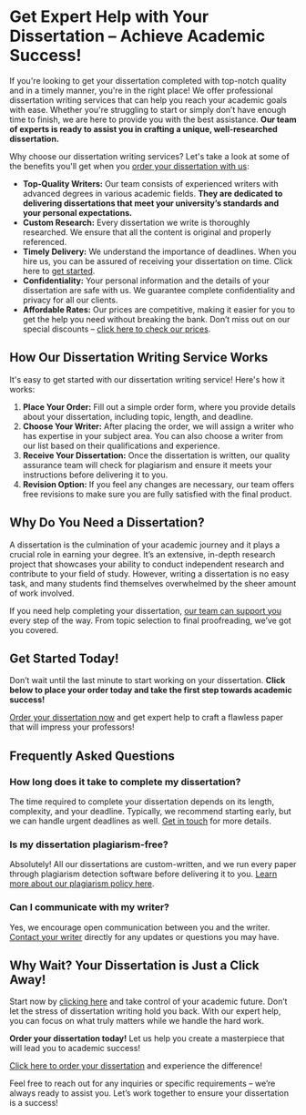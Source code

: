 # Get Expert Help with Your Dissertation – Achieve Academic Success!

If you're looking to get your dissertation completed with top-notch quality and in a timely manner, you're in the right place! We offer professional dissertation writing services that can help you reach your academic goals with ease. Whether you're struggling to start or simply don’t have enough time to finish, we are here to provide you with the best assistance. **Our team of experts is ready to assist you in crafting a unique, well-researched dissertation.**

Why choose our dissertation writing services? Let's take a look at some of the benefits you'll get when you [order your dissertation with us](https://tinyurl.com/topessay?keyword=a+dissertation "Click here to order your dissertation now"):

- **Top-Quality Writers:** Our team consists of experienced writers with advanced degrees in various academic fields. **They are dedicated to delivering dissertations that meet your university’s standards and your personal expectations.**
- **Custom Research:** Every dissertation we write is thoroughly researched. We ensure that all the content is original and properly referenced.
- **Timely Delivery:** We understand the importance of deadlines. When you hire us, you can be assured of receiving your dissertation on time. Click here to [get started](https://tinyurl.com/topessay?keyword=a+dissertation "Get your dissertation on time").
- **Confidentiality:** Your personal information and the details of your dissertation are safe with us. We guarantee complete confidentiality and privacy for all our clients.
- **Affordable Rates:** Our prices are competitive, making it easier for you to get the help you need without breaking the bank. Don’t miss out on our special discounts – [click here to check our prices](https://tinyurl.com/topessay?keyword=a+dissertation "See our affordable pricing options").

## How Our Dissertation Writing Service Works

It's easy to get started with our dissertation writing service! Here's how it works:

1. **Place Your Order:** Fill out a simple order form, where you provide details about your dissertation, including topic, length, and deadline.
2. **Choose Your Writer:** After placing the order, we will assign a writer who has expertise in your subject area. You can also choose a writer from our list based on their qualifications and experience.
3. **Receive Your Dissertation:** Once the dissertation is written, our quality assurance team will check for plagiarism and ensure it meets your instructions before delivering it to you.
4. **Revision Option:** If you feel any changes are necessary, our team offers free revisions to make sure you are fully satisfied with the final product.

## Why Do You Need a Dissertation?

A dissertation is the culmination of your academic journey and it plays a crucial role in earning your degree. It’s an extensive, in-depth research project that showcases your ability to conduct independent research and contribute to your field of study. However, writing a dissertation is no easy task, and many students find themselves overwhelmed by the sheer amount of work involved.

If you need help completing your dissertation, [our team can support you](https://tinyurl.com/topessay?keyword=a+dissertation "Get professional dissertation help today!") every step of the way. From topic selection to final proofreading, we’ve got you covered.

## Get Started Today!

Don’t wait until the last minute to start working on your dissertation. **Click below to place your order today and take the first step towards academic success!**

[Order your dissertation now](https://tinyurl.com/topessay?keyword=a+dissertation "Click here to order your dissertation") and get expert help to craft a flawless paper that will impress your professors!

## Frequently Asked Questions

### How long does it take to complete my dissertation?

The time required to complete your dissertation depends on its length, complexity, and your deadline. Typically, we recommend starting early, but we can handle urgent deadlines as well. [Get in touch](https://tinyurl.com/topessay?keyword=a+dissertation "Contact us for urgent dissertation writing") for more details.

### Is my dissertation plagiarism-free?

Absolutely! All our dissertations are custom-written, and we run every paper through plagiarism detection software before delivering it to you. [Learn more about our plagiarism policy here](https://tinyurl.com/topessay?keyword=a+dissertation "Check our plagiarism policy").

### Can I communicate with my writer?

Yes, we encourage open communication between you and the writer. [Contact your writer](https://tinyurl.com/topessay?keyword=a+dissertation "Click here to communicate with your writer") directly for any updates or questions you may have.

## Why Wait? Your Dissertation is Just a Click Away!

Start now by [clicking here](https://tinyurl.com/topessay?keyword=a+dissertation "Order your dissertation now") and take control of your academic future. Don’t let the stress of dissertation writing hold you back. With our expert help, you can focus on what truly matters while we handle the hard work.

**Order your dissertation today!** Let us help you create a masterpiece that will lead you to academic success!

[Click here to order your dissertation](https://tinyurl.com/topessay?keyword=a+dissertation "Click here to start working on your dissertation") and experience the difference!

Feel free to reach out for any inquiries or specific requirements – we’re always ready to assist you. Let’s work together to ensure your dissertation is a success!
